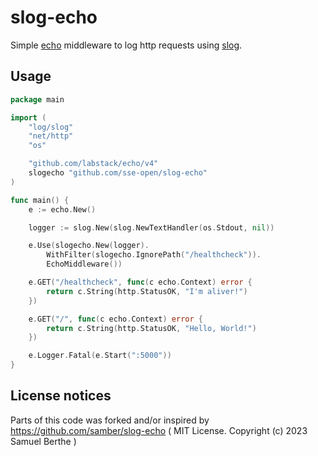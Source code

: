 # slog-echo

Simple [echo](https://github.com/labstack/echo) middleware to log http requests using [slog](https://pkg.go.dev/log/slog).


## Usage

```go
package main

import (
	"log/slog"
	"net/http"
	"os"

	"github.com/labstack/echo/v4"
	slogecho "github.com/sse-open/slog-echo"
)

func main() {
	e := echo.New()

	logger := slog.New(slog.NewTextHandler(os.Stdout, nil))

	e.Use(slogecho.New(logger).
		WithFilter(slogecho.IgnorePath("/healthcheck")).
		EchoMiddleware())

	e.GET("/healthcheck", func(c echo.Context) error {
		return c.String(http.StatusOK, "I'm aliver!")
	})

	e.GET("/", func(c echo.Context) error {
		return c.String(http.StatusOK, "Hello, World!")
	})

	e.Logger.Fatal(e.Start(":5000"))
}

```


## License notices
Parts of this code was forked and/or inspired by https://github.com/samber/slog-echo ( MIT License. Copyright (c) 2023 Samuel Berthe )
